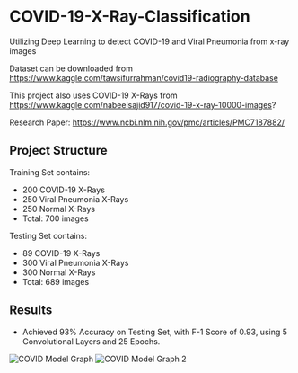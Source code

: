 # COVID-19-X-Ray-Classification
Utilizing Deep Learning to detect COVID-19 and Viral Pneumonia from x-ray images 

Dataset can be downloaded from https://www.kaggle.com/tawsifurrahman/covid19-radiography-database

This project also uses COVID-19 X-Rays from https://www.kaggle.com/nabeelsajid917/covid-19-x-ray-10000-images?

Research Paper: https://www.ncbi.nlm.nih.gov/pmc/articles/PMC7187882/

## Project Structure

Training Set contains:
  - 200 COVID-19 X-Rays 
  - 250 Viral Pneumonia X-Rays
  - 250 Normal X-Rays 
  - Total: 700 images 
  
Testing Set contains:
  - 89 COVID-19 X-Rays 
  - 300 Viral Pneumonia X-Rays
  - 300 Normal X-Rays 
  - Total: 689 images 

## Results

  - Achieved 93% Accuracy on Testing Set, with F-1 Score of 0.93, using 5 Convolutional Layers and 25 Epochs. 
  
  ![COVID Model Graph](https://user-images.githubusercontent.com/43652410/83370470-824caa00-a38d-11ea-89ee-cb411d586838.png) ![COVID Model Graph 2](https://user-images.githubusercontent.com/43652410/83370483-8ed10280-a38d-11ea-9080-5ae5f11fc23c.png)
  
